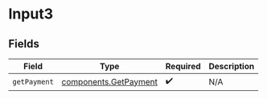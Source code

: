 # Input3


## Fields

| Field                                                          | Type                                                           | Required                                                       | Description                                                    |
| -------------------------------------------------------------- | -------------------------------------------------------------- | -------------------------------------------------------------- | -------------------------------------------------------------- |
| `getPayment`                                                   | [components.GetPayment](../../models/components/getpayment.md) | :heavy_check_mark:                                             | N/A                                                            |